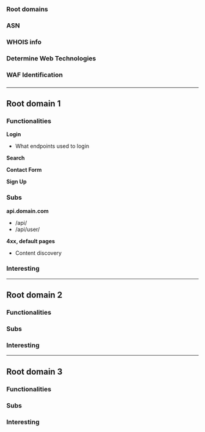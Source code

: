 ### Root domains

### ASN

### WHOIS info

### Determine Web Technologies

### WAF Identification

### 

---
## Root domain 1

### Functionalities

__Login__
- What endpoints used to login

__Search__

__Contact Form__

__Sign Up__

### Subs
__api.domain.com__
- /api/
- /api/user/

__4xx, default pages__
- Content discovery

### Interesting

---
## Root domain 2

### Functionalities

### Subs

### Interesting

---
## Root domain 3

### Functionalities

### Subs

### Interesting
